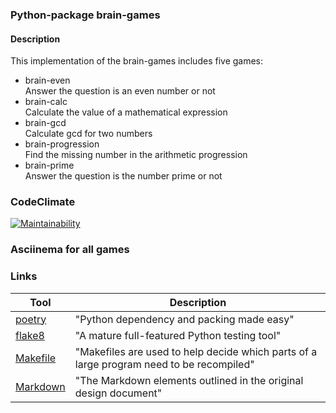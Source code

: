 ### Python-package brain-games
#### Description
This implementation of the brain-games includes five games:
* brain-even<br>
Answer the question is an even number or not
* brain-calc<br>
Calculate the value of a mathematical expression
* brain-gcd<br>
Calculate gcd for  two numbers
* brain-progression<br>
Find the missing number in the arithmetic progression
* brain-prime<br>
Answer the question is the number prime or not

### CodeClimate
[![Maintainability](https://api.codeclimate.com/v1/badges/761a09f469108464001d/maintainability)](https://codeclimate.com/github/DmitryAksenovRussia/python-project-49/maintainability)


### Asciinema for all games





### Links

| Tool                                                    | Description                                                                              |
|---------------------------------------------------------|------------------------------------------------------------------------------------------|
| [poetry](https://python-poetry.org/)                    | "Python dependency and packing made easy"                                                | 
| [flake8](https://flake8.pycqa.org/en/latest/)           | "A mature full-featured Python testing tool"                                             |
| [Makefile](https://makefiletutorial.com/)               | "Makefiles are used to help decide which parts of a large program need to be recompiled" |
| [Markdown](https://www.markdownguide.org/basic-syntax/) | "The Markdown elements outlined in the original design document"                         |